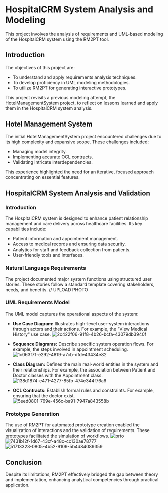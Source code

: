 # HospitalCRM System Analysis and Modeling

This project involves the analysis of requirements and UML-based modeling of the HospitalCRM system using the RM2PT tool.

## Introduction

The objectives of this project are:
- To understand and apply requirements analysis techniques.
- To develop proficiency in UML modeling methodologies.
- To utilize RM2PT for generating interactive prototypes.

This project revisits a previous modeling attempt, the HotelManagementSystem project, to reflect on lessons learned and apply them in the HospitalCRM system analysis.

## Hotel Management System

The initial HotelManagementSystem project encountered challenges due to its high complexity and expansive scope. These challenges included:
- Managing model integrity.
- Implementing accurate OCL contracts.
- Validating intricate interdependencies.

This experience highlighted the need for an iterative, focused approach concentrating on essential features.

## HospitalCRM System Analysis and Validation

### Introduction

The HospitalCRM system is designed to enhance patient relationship management and care delivery across healthcare facilities. Its key capabilities include:
- Patient information and appointment management.
- Access to medical records and ensuring data security.
- Analytics for staff and feedback collection from patients.
- User-friendly tools and interfaces.

### Natural Language Requirements

The project documented major system functions using structured user stories. These stories follow a standard template covering stakeholders, needs, and benefits.
// UPLOAD PHOTO 
### UML Requirements Model

The UML model captures the operational aspects of the system:
- **Use Case Diagram:** Illustrates high-level user-system interactions through actors and their actions. For example, the "View Medical History" use case.
  ![2c422f06-91f8-4b26-bcfa-43079db3940f](https://github.com/Ali-Almatwi/Lab01_Software_Requirements_and_Design/assets/148684334/c8d70b7d-f223-4547-aab1-f3e0f87d0123)

- **Sequence Diagrams:** Describe specific system operation flows. For example, the steps involved in appointment scheduling.
![1c063f71-e292-4819-a7cb-dfde43434e82](https://github.com/Ali-Almatwi/Lab01_Software_Requirements_and_Design/assets/148684334/91d37e37-ce9a-435b-937d-e755e11e4168)

- **Class Diagram:** Defines the main real-world entities in the system and their relationships. For example, the association between Patient and Doctor classes with the Appointment class.
  ![138d1874-e471-4277-85fb-474c344f76a6](https://github.com/Ali-Almatwi/Lab01_Software_Requirements_and_Design/assets/148684334/8a69fe96-740a-4971-9e8f-cedab3d75a64)

- **OCL Contracts:** Establish formal rules and constraints. For example, ensuring that the doctor exist.
  ![5eed0801-769e-456c-ba91-7947a843558b](https://github.com/Ali-Almatwi/Lab01_Software_Requirements_and_Design/assets/148684334/63f369e0-faf9-4bb5-a35a-f130e9c874bf)


### Prototype Generation


The use of RM2PT for automated prototype creation enabled the visualization of interactions and the validation of requirements. These prototypes facilitated the simulation of workflows.
![prto](https://github.com/Ali-Almatwi/Lab01_Software_Requirements_and_Design/assets/148684334/7e44a501-0154-4da0-a410-27427b8daa73)
![7431b12f-1d67-43cf-a48c-cc130ae78777](https://github.com/Ali-Almatwi/Lab01_Software_Requirements_and_Design/assets/148684334/d24e26d3-0544-4209-a068-7a2ecaeb70be)
![51713323-0805-4b52-9109-5b4d84089359](https://github.com/Ali-Almatwi/Lab01_Software_Requirements_and_Design/assets/148684334/8d9f849c-3dfd-443d-bccd-62622409ef59)

## Conclusion

Despite its limitations, RM2PT effectively bridged the gap between theory and implementation, enhancing analytical competencies through practical application.
